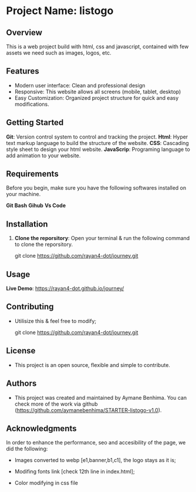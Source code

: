 # Project Name: listogo

## Overview

This is a web project build with html, css and javascript, contained with few assets we need such as images, logos, etc.


## Features

- Modern user interface: Clean and professional design
- Responsive: This website allows all screens (mobile, tablet, desktop)
- Easy Customization: Organized project structure for quick and easy modifications.

## Getting Started

**Git**: Version control system to control and tracking the project.
**Html**: Hyper text markup language to build the structure of the website.
**CSS**: Cascading style sheet to design your html website.
**JavaScrip**: Programing language to add animation to your website.


## Requirements

Before you begin, make sure you have the following softwares installed on your machine.

**Git Bash**
**Gihub**
**Vs Code**

## Installation

1. **Clone the reporsitory**: Open your terminal & run the following command to clone the reporsitory.

    git clone https://github.com/rayan4-dot/journey.git
  

## Usage

**Live Demo**: https://rayan4-dot.github.io/journey/

## Contributing

* Utilisize this & feel free to modify;

    git clone https://github.com/rayan4-dot/journey.git

## License

* This project is an open source, flexible and simple to contribute.

## Authors

* This project was created and maintained by Aymane Benhima. You can check more of the work via github (https://github.com/aymanebenhima/STARTER-listogo-v1.0).

## Acknowledgments

In order to enhance the performance, seo and accesibility of the page, we did the following:

* Images converted to webp [e1,banner,b1,c1], the logo stays as it is;

* Modifing fonts link [check 12th line in index.html];

* Color modifying in css file

